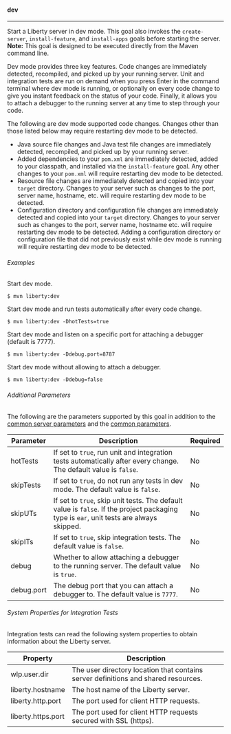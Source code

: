 #### dev

----

Start a Liberty server in dev mode. This goal also invokes the `create-server`, `install-feature`, and `install-apps` goals before starting the server. **Note:** This goal is designed to be executed directly from the Maven command line.

Dev mode provides three key features. Code changes are immediately detected, recompiled, and picked up by your running server. Unit and integration tests are run on demand when you press Enter in the command terminal where dev mode is running, or optionally on every code change to give you instant feedback on the status of your code. Finally, it allows you to attach a debugger to the running server at any time to step through your code.

The following are dev mode supported code changes. Changes other than those listed below may require restarting dev mode to be detected.

* Java source file changes and Java test file changes are immediately detected, recompiled, and picked up by your running server.  
* Added dependencies to your `pom.xml` are immediately detected, added to your classpath, and installed via the `install-feature` goal. Any other changes to your `pom.xml` will require restarting dev mode to be detected.
* Resource file changes are immediately detected and copied into your `target` directory. Changes to your server such as changes to the port, server name, hostname, etc. will require restarting dev mode to be detected.
* Configuration directory and configuration file changes are immediately detected and copied into your `target` directory.  Changes to your server such as changes to the port, server name, hostname etc. will require restarting dev mode to be detected. Adding a configuration directory or configuration file that did not previously exist while dev mode is running will require restarting dev mode to be detected.


###### Examples

Start dev mode.
```
$ mvn liberty:dev
```

Start dev mode and run tests automatically after every code change.
```
$ mvn liberty:dev -DhotTests=true
```

Start dev mode and listen on a specific port for attaching a debugger (default is 7777).
```
$ mvn liberty:dev -Ddebug.port=8787
```

Start dev mode without allowing to attach a debugger.
```
$ mvn liberty:dev -Ddebug=false
```

###### Additional Parameters

The following are the parameters supported by this goal in addition to the [common server parameters](common-server-parameters.md#common-server-parameters) and the [common parameters](common-parameters.md#common-parameters).

| Parameter | Description | Required |
| --------  | ----------- | -------  |
| hotTests | If set to `true`, run unit and integration tests automatically after every change. The default value is `false`. | No |
| skipTests | If set to `true`, do not run any tests in dev mode. The default value is `false`. | No |
| skipUTs | If set to `true`, skip unit tests. The default value is `false`. If the project packaging type is `ear`, unit tests are always skipped. | No |
| skipITs | If set to `true`, skip integration tests. The default value is `false`.  | No |
| debug | Whether to allow attaching a debugger to the running server. The default value is `true`. | No |
| debug.port | The debug port that you can attach a debugger to. The default value is `7777`. | No |

###### System Properties for Integration Tests

Integration tests can read the following system properties to obtain information about the Liberty server.

| Property | Description |
| --------  | ----------- |
| wlp.user.dir | The user directory location that contains server definitions and shared resources. |
| liberty.hostname | The host name of the Liberty server. |
| liberty.http.port | The port used for client HTTP requests. |
| liberty.https.port | The port used for client HTTP requests secured with SSL (https). |

